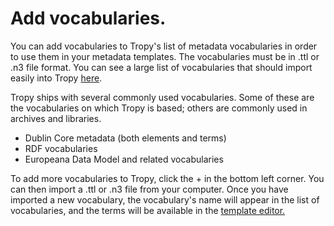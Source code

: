 # Add vocabularies.

You can add vocabularies to Tropy's list of metadata vocabularies in order to use them in your metadata templates. The vocabularies must be in .ttl or .n3 file format. You can see a large list of vocabularies that should import easily into Tropy [here](http://lov.okfn.org/dataset/lov/vocabs).

Tropy ships with several commonly used vocabularies. Some of these are the vocabularies on which Tropy is based; others are commonly used in archives and libraries.

* Dublin Core metadata \(both elements and terms\)
* RDF vocabularies
* Europeana Data Model and related vocabularies

To add more vocabularies to Tropy, click the + in the bottom left corner. You can then import a .ttl or .n3 file from your computer. Once you have imported a new vocabulary, the vocabulary's name will appear in the list of vocabularies, and the terms will be available in the [template editor.](create-template.md)

